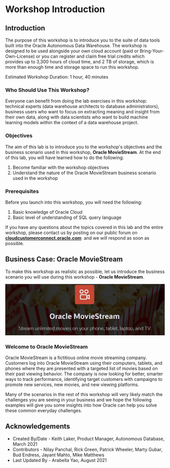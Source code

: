 ﻿
# Workshop Introduction

## Introduction

The purpose of this workshop is to introduce you to the suite of data tools built into the Oracle Autonomous Data Warehouse. The workshop is designed to be used alongside your own cloud account (paid or Bring-Your-Own-License) or you can register and claim free trial credits which provides up to 3,300 hours of cloud time, and 2 TB of storage, which is more than enough time and storage space to run this workshop. 

Estimated Workshop Duration: 1 hour, 40 minutes

### Who Should Use This Workshop?

Everyone can benefit from doing the lab exercises in this workshop: technical experts (data warehouse architects to database administrators), business users who want to focus on extracting meaning and insight from their own data, along with data scientists who want to build machine learning models within the context of a data warehouse project.

### Objectives

The aim of this lab is to introduce you to the workshop's objectives and the business scenario used in this workshop, **Oracle MovieStream**. At the end of this lab, you will have learned how to do the following:

1. Become familiar with the workshop objectives
2. Understand the nature of the Oracle MovieStream business scenario used in the workshop

### Prerequisites

Before you launch into this workshop, you will need the following:

1. Basic knowledge of Oracle Cloud
2. Basic level of understanding of SQL query language

If you have any questions about the topics covered in this lab and the entire workshop, please contact us by posting on our public forum on  **[cloudcustomerconnect.oracle.com](https://cloudcustomerconnect.oracle.com/resources/32a53f8587/)**  and we will respond as soon as possible.

## Business Case: Oracle MovieStream

To make this workshop as realistic as possible, let us introduce the business scenario you will use during this workshop - **Oracle MovieStream**.

  ![ALT text is not available for this image](images/2861210851.jpeg)

### Welcome to Oracle MovieStream

Oracle MovieStream is a fictitious online movie streaming company. Customers log into Oracle MovieStream using their computers, tablets, and phones where they are presented with a targeted list of movies based on their past viewing behavior. The company is now looking for better, smarter ways to track performance, identifying target customers with campaigns to promote new services, new movies, and new viewing platforms.

Many of the scenarios in the rest of this workshop will very likely match the challenges you are seeing in your business and we hope the following examples will give you some insights into how Oracle can help you solve these common everyday challenges.

## Acknowledgements

- Created By/Date - Keith Laker, Product Manager, Autonomous Database, March 2021
- Contributors - Nilay Panchal, Rick Green, Patrick Wheeler, Marty Gubar, Bud Endress, Jayant Mahto, Mike Matthews
- Last Updated By - Arabella Yao, August 2021
